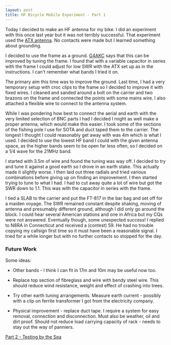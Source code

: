 ```yaml
---
layout: post
title: HF Bicycle Mobile Experiment - Part 1
---
```

Today I decided to make an HF antenna for my bike. I did an experiment
with this once last year but it was not terribly successful. That
experiment used the <a href="http://www.g4ilo.com/atx.html">ATX
antenna</a>. No contacts were made but I learned something about
grounding.

I decided to use the frame as a ground. <a
href="http://www.qrz.com/callsign/G4AKC">G4AKC</a> says that this can
be improved by tuning the frame. I found that with a variable capacitor
in series with the frame I could adjust for low SWR with the ATX set
up as in the instructions. I can't remember what bands I tried it on.

The primary aim this time was to improve the ground. Last time, I had
a very temporary setup with croc clips to the frame so I decided to
improve it with fixed wires. I cleaned and sanded around a bolt on the
carrier and two brazons on the frame and connected the points with
some mains wire. I also attached a flexible wire to connect to the
antenna system.

While I was pondering how best to connect the aerial and earth with
the very limited selection of BNC parts I had I decided I might as
well make a proper antenna, which would make this easier. I took some
of the sections of the fishing pole I use for SOTA and duct taped them
to the carrier. The longest I thought I could reasonably get away with
was 4m which is what I used. I decided to use the lowest HF band I
could with the given antenna space, as the higher bands seem to be
open far less often, so I decided on a 1/4 wave for the 21MHz band.

I started with 3.5m of wire and found the tuning was way off. I
decided to try and tune it against a good earth so I drove in an earth
stake. This actually made it slightly worse. I then laid out three
radials and tried various combinations before giving up on finding an
improvement. I then started trying to tune to what I had. I had to cut
away quite a lot of wire but got the SWR down to 1.1. This was with
the capacitor in series with the frame.

I tied a SLAB to the carrier and put the FT-817 in the bar bag and set
off for a maiden voyage. The SWR remained constant despite shaking,
moving of antenna and presumably different ground, although I did only
go around the block. I could hear several American stations and one in
Africa but my CQs were not answered. Eventually though, some
unexpected success! I replied to N8RA in Connecticut and received a
(contest) 59. He had no trouble copying my callsign first time so it
must have been a reasonable signal. I tried for a while longer but
with no further contacts so stopped for the day.

<h3>Future Work</h3>
Some ideas:

* Other bands - I think I can fit in 17m and 10m may be useful now too.

* Replace top section of fibreglass and wire with bendy steel
  wire. This should reduce wind resistance, weight and effect of
  crashing into trees.

* Try other earth tuning arrangements. Measure earth current -
  possibly with a clip on ferrite transformer I got from the
  electricity company.

* Physical improvement - replace duct tape. I require a system
  for easy removal, connection and disconnection. Must also be
  weather, oil and dirt proof. Should not reduce load carrying
  capacity of rack - needs to stay out the way of panniers.

<a
href="/blog/2011/03/21/HF-Bicycle-Mobile-Experiment-Part-2.html">Part
2 - Testing by the Sea</a>